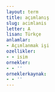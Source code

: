 ```yaml
---
layout: term
title: açımlanış
slug: acimlanis
letter: A
lisan: Türkçe
anlamlar:
- Açımlanmak işi
ozellikler:
- - isim
ornekler:
- - ''
orneklerkaynak:
- - ''
---
```

